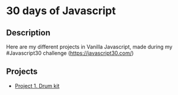 # 30 days of Javascript

## Description
Here are my different projects in Vanilla Javascript, made during my #Javascript30 challenge (https://javascript30.com/)

## Projects
* [Project 1. Drum kit](./01-Drum-Kit)
